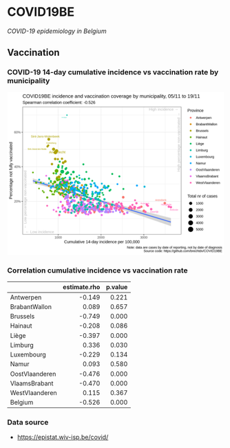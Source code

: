 
# COVID19BE

*COVID-19 epidemiology in Belgium*

## Vaccination

### COVID-19 14-day cumulative incidence vs vaccination rate by municipality

![](covid19be-vaccination.png)

### Correlation cumulative incidence vs vaccination rate

|                | estimate.rho | p.value |
| :------------- | -----------: | ------: |
| Antwerpen      |      \-0.149 |   0.221 |
| BrabantWallon  |        0.089 |   0.657 |
| Brussels       |      \-0.749 |   0.000 |
| Hainaut        |      \-0.208 |   0.086 |
| Liège          |      \-0.397 |   0.000 |
| Limburg        |        0.336 |   0.030 |
| Luxembourg     |      \-0.229 |   0.134 |
| Namur          |        0.093 |   0.580 |
| OostVlaanderen |      \-0.476 |   0.000 |
| VlaamsBrabant  |      \-0.470 |   0.000 |
| WestVlaanderen |        0.115 |   0.367 |
| Belgium        |      \-0.526 |   0.000 |

### Data source

  - <https://epistat.wiv-isp.be/covid/>
